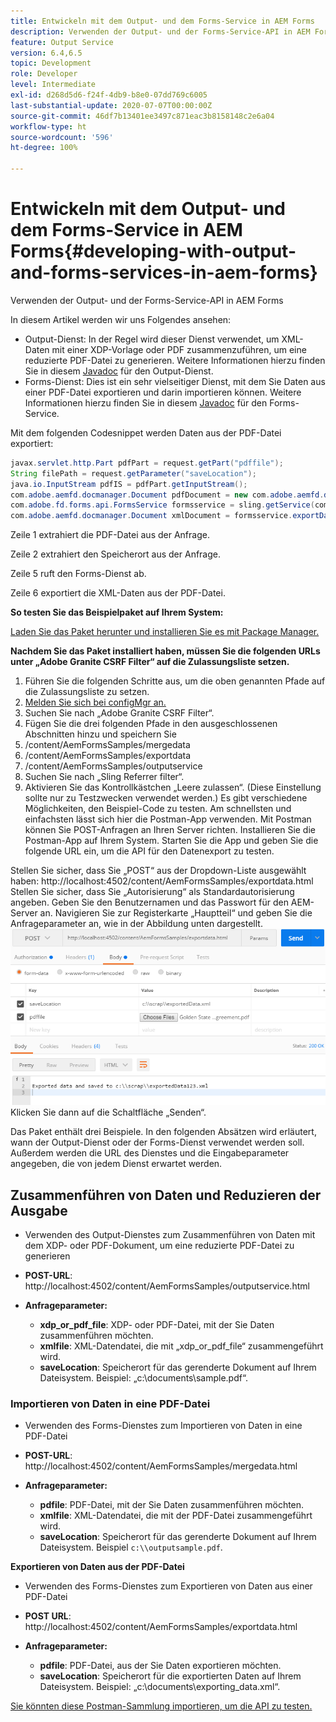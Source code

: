 ```yaml
---
title: Entwickeln mit dem Output- und dem Forms-Service in AEM Forms
description: Verwenden der Output- und der Forms-Service-API in AEM Forms
feature: Output Service
version: 6.4,6.5
topic: Development
role: Developer
level: Intermediate
exl-id: d268d5d6-f24f-4db9-b8e0-07dd769c6005
last-substantial-update: 2020-07-07T00:00:00Z
source-git-commit: 46df7b13401ee3497c871eac3b8158148c2e6a04
workflow-type: ht
source-wordcount: '596'
ht-degree: 100%

---
```


# Entwickeln mit dem Output- und dem Forms-Service in AEM Forms{#developing-with-output-and-forms-services-in-aem-forms}

Verwenden der Output- und der Forms-Service-API in AEM Forms

In diesem Artikel werden wir uns Folgendes ansehen:

* Output-Dienst: In der Regel wird dieser Dienst verwendet, um XML-Daten mit einer XDP-Vorlage oder PDF zusammenzuführen, um eine reduzierte PDF-Datei zu generieren. Weitere Informationen hierzu finden Sie in diesem [Javadoc](https://helpx.adobe.com/de/experience-manager/6-5/forms/javadocs/index.html?com/adobe/fd/output/api/OutputService.html) für den Output-Dienst.
* Forms-Dienst: Dies ist ein sehr vielseitiger Dienst, mit dem Sie Daten aus einer PDF-Datei exportieren und darin importieren können. Weitere Informationen hierzu finden Sie in diesem [Javadoc](https://developer.adobe.com/de/experience-manager/reference-materials/6-5/forms/javadocs/com/adobe/fd/forms/api/FormsService.html) für den Forms-Service.


Mit dem folgenden Codesnippet werden Daten aus der PDF-Datei exportiert:

```java
javax.servlet.http.Part pdfPart = request.getPart("pdffile");
String filePath = request.getParameter("saveLocation");
java.io.InputStream pdfIS = pdfPart.getInputStream();
com.adobe.aemfd.docmanager.Document pdfDocument = new com.adobe.aemfd.docmanager.Document(pdfIS);
com.adobe.fd.forms.api.FormsService formsservice = sling.getService(com.adobe.fd.forms.api.FormsService.class);
com.adobe.aemfd.docmanager.Document xmlDocument = formsservice.exportData(pdfDocument,com.adobe.fd.forms.api.DataFormat.Auto);
```

Zeile 1 extrahiert die PDF-Datei aus der Anfrage.

Zeile 2 extrahiert den Speicherort aus der Anfrage.

Zeile 5 ruft den Forms-Dienst ab.

Zeile 6 exportiert die XML-Daten aus der PDF-Datei.

**So testen Sie das Beispielpaket auf Ihrem System:**

[Laden Sie das Paket herunter und installieren Sie es mit Package Manager.](assets/outputandformsservice.zip)




**Nachdem Sie das Paket installiert haben, müssen Sie die folgenden URLs unter „Adobe Granite CSRF Filter“ auf die Zulassungsliste setzen.**

1. Führen Sie die folgenden Schritte aus, um die oben genannten Pfade auf die Zulassungsliste zu setzen.
1. [Melden Sie sich bei configMgr an.](http://localhost:4502/system/console/configMgr)
1. Suchen Sie nach „Adobe Granite CSRF Filter“.
1. Fügen Sie die drei folgenden Pfade in den ausgeschlossenen Abschnitten hinzu und speichern Sie
1. /content/AemFormsSamples/mergedata
1. /content/AemFormsSamples/exportdata
1. /content/AemFormsSamples/outputservice
1. Suchen Sie nach „Sling Referrer filter“.
1. Aktivieren Sie das Kontrollkästchen „Leere zulassen“. (Diese Einstellung sollte nur zu Testzwecken verwendet werden.)
Es gibt verschiedene Möglichkeiten, den Beispiel-Code zu testen. Am schnellsten und einfachsten lässt sich hier die Postman-App verwenden. Mit Postman können Sie POST-Anfragen an Ihren Server richten. Installieren Sie die Postman-App auf Ihrem System.
Starten Sie die App und geben Sie die folgende URL ein, um die API für den Datenexport zu testen.

Stellen Sie sicher, dass Sie „POST“ aus der Dropdown-Liste ausgewählt haben: 
http://localhost:4502/content/AemFormsSamples/exportdata.html 
Stellen Sie sicher, dass Sie „Autorisierung“ als Standardautorisierung angeben. Geben Sie den Benutzernamen und das Passwort für den AEM-Server an.
Navigieren Sie zur Registerkarte „Hauptteil“ und geben Sie die Anfrageparameter an, wie in der Abbildung unten dargestellt.
![Export](assets/postexport.png)
Klicken Sie dann auf die Schaltfläche „Senden“.

Das Paket enthält drei Beispiele. In den folgenden Absätzen wird erläutert, wann der Output-Dienst oder der Forms-Dienst verwendet werden soll. Außerdem werden die URL des Dienstes und die Eingabeparameter angegeben, die von jedem Dienst erwartet werden.

## Zusammenführen von Daten und Reduzieren der Ausgabe

* Verwenden des Output-Dienstes zum Zusammenführen von Daten mit dem XDP- oder PDF-Dokument, um eine reduzierte PDF-Datei zu generieren
* **POST-URL**: http://localhost:4502/content/AemFormsSamples/outputservice.html
* **Anfrageparameter:**

   * **xdp_or_pdf_file**: XDP- oder PDF-Datei, mit der Sie Daten zusammenführen möchten.
   * **xmlfile**: XML-Datendatei, die mit „xdp_or_pdf_file“ zusammengeführt wird.
   * **saveLocation**: Speicherort für das gerenderte Dokument auf Ihrem Dateisystem. Beispiel: „c:\\documents\\sample.pdf“.

### Importieren von Daten in eine PDF-Datei

* Verwenden des Forms-Dienstes zum Importieren von Daten in eine PDF-Datei
* **POST-URL**: http://localhost:4502/content/AemFormsSamples/mergedata.html
* **Anfrageparameter:**

   * **pdfile**: PDF-Datei, mit der Sie Daten zusammenführen möchten.
   * **xmlfile**: XML-Datendatei, die mit der PDF-Datei zusammengeführt wird.
   * **saveLocation**: Speicherort für das gerenderte Dokument auf Ihrem Dateisystem. Beispiel `c:\\outputsample.pdf`.

**Exportieren von Daten aus der PDF-Datei**
* Verwenden des Forms-Dienstes zum Exportieren von Daten aus einer PDF-Datei
* **POST URL**: http://localhost:4502/content/AemFormsSamples/exportdata.html
* **Anfrageparameter:**

   * **pdfile**: PDF-Datei, aus der Sie Daten exportieren möchten.
   * **saveLocation**: Speicherort für die exportierten Daten auf Ihrem Dateisystem. Beispiel: „c:\\documents\\exporting_data.xml“.

[Sie könnten diese Postman-Sammlung importieren, um die API zu testen.](assets/document-services-postman-collection.json)

